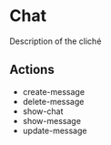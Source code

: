# Chat

Description of the cliché

## Actions

- create-message
- delete-message
- show-chat
- show-message
- update-message
